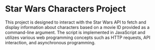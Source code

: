 # Star Wars Characters Project

This project is designed to interact with the Star Wars API to fetch and display information about characters based on a movie ID provided as a command-line argument. The script is implemented in JavaScript and utilizes various web programming concepts such as HTTP requests, API interaction, and asynchronous programming.
